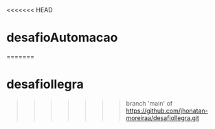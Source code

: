 <<<<<<< HEAD
# desafioAutomacao
=======
# desafioIlegra
>>>>>>> branch 'main' of https://github.com/jhonatan-moreiraa/desafioIlegra.git
